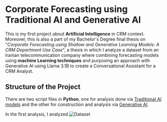 # Corporate Forecasting using Traditional AI and Generative AI

This is my first project about **Artificial Intelligence** in CRM context. Moreover, this is also a part of my Bachelor's Degree final thesis on "*Corporate Forecasting using Shallow and Generative Learning Models: A CRM Department Use Case*", a thesis in which I analyze a dataset from an Iranian telecommunication company where combining forecasting models using **machine Learning techniques** and purposing an approach with Generative AI using Llama 3.1B to create a Conversational Assistant for a CRM Analyst.

## Structure of the Project
There are two script files in **Python**, one for analysis done via [Traditional AI models](Trad-AI.ipynb) and the other for construction and analysis via [Generative AI](Chatbot-test.py).

In the first analysis, I analyzed ![Dataset](https://github.com/user-attachments/assets/35f78923-8ea1-478a-a25c-f5a36d9d6a5b)
